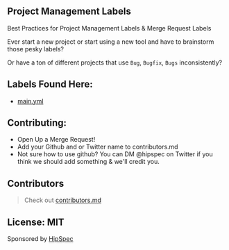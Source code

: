 ## Project Management Labels

Best Practices for Project Management Labels &amp; Merge Request Labels

Ever start a new project or start using a new tool and have to brainstorm those pesky labels?

Or have a ton of different projects that use `Bug`, `Bugfix`, `Bugs` inconsistently?

## Labels Found Here:
- [main.yml](./main.yml)

## Contributing:
- Open Up a Merge Request!
- Add your Github and or Twitter name to contributors.md
- Not sure how to use github? You can DM @hipspec on Twitter if you think we should add something & we'll credit you.



## Contributors
> Check out [contributors.md](./contributors.md)


## License: MIT


Sponsored by [HipSpec](https://hipspec.com)
